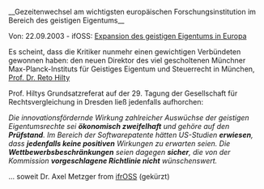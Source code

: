\_\_Gezeitenwechsel am wichtigsten europäischen Forschungsinstitution im
Bereich des geistigen Eigentums\_\_

Von: 22.09.2003 - ifOSS: [Expansion des geistigen Eigentums in
Europa](http://www.ifross.de/ifross_html/home2_2003.html#ARTIKEL39 "wikilink")

Es scheint, dass die Kritiker nunmehr einen gewichtigen Verbündeten
gewonnen haben: den neuen Direktor des viel gescholtenen Münchner
Max-Planck-Instituts für Geistiges Eigentum und Steuerrecht in München,
[Prof. Dr. Reto
Hilty](http://www.ip.mpg.de/Enhanced/Deutsch/Verwaltung/prof_hiltyd.cfm "wikilink")

Prof. Hiltys Grundsatzreferat auf der 29. Tagung der Gesellschaft für
Rechtsvergleichung in Dresden ließ jedenfalls aufhorchen:

*Die innovationsfördernde Wirkung zahlreicher Auswüchse der geistigen
Eigentumsrechte sei **ökonomisch zweifelhaft** und gehöre auf den
**Prüfstand**.* *Im Bereich der Softwarepatente hätten US-Studien
**erwiesen**, dass **jedenfalls keine positiven** Wirkungen zu erwarten
seien.* *Die **Wettbewerbsbeschränkungen** seien dagegen **sicher**, die
von der Kommission **vorgeschlagene Richtlinie nicht** wünschenswert.*

\... soweit Dr. Axel Metzger from
[ifrOSS](http://www.ifross.de "wikilink") (gekürzt)
